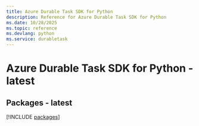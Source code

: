 ```yaml
---
title: Azure Durable Task SDK for Python
description: Reference for Azure Durable Task SDK for Python
ms.date: 10/28/2025
ms.topic: reference
ms.devlang: python
ms.service: durabletask
---
```

# Azure Durable Task SDK for Python - latest
## Packages - latest
[!INCLUDE [packages](durable-task-index.md)]